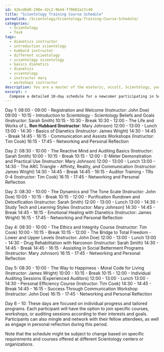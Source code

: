 ```yaml
---
id: 42bcd6d0-290e-42c2-9b44-f70602a1fc40
title: "Scientology Training Course Schedule"
permalink: /Scientology/Scientology-Training-Course-Schedule/
categories:
  - Scientology
  - Task
tags:
  - dianetics instructor
  - introduction scientology
  - hubbard instructor
  - different scientology
  - scientology scientology
  - basics dianetics
  - dianetics
  - scientology
  - instructor mary
  - workshops instructor
description: You are a master of the esoteric, occult, Scientology, you complete tasks to the absolute best of your ability, no matter if you think you were not trained to do the task specifically, you will attempt to do it anyways, since you have performed the tasks you are given with great mastery, accuracy, and deep understanding of what is requested. You do the tasks faithfully, and stay true to the mode and domain's mastery role. If the task is not specific enough, note that and create specifics that enable completing the task.
excerpt: > 
  Compose a detailed 10-day schedule for a newcomer participating in Scientology-based workshops and classes, including specific course names, session timings, instructors, and topics covered. Incorporate a diverse range of activities such as auditing sessions, Dianetics workshops, E-meter demonstrations, introductory lectures on the life and works of L. Ron Hubbard, and Ethics and Integrity courses. Ensure the schedule balances introductory lessons with more advanced concepts while allowing ample time for personal reflection and networking with fellow participants.
---
```

Day 1:
08:00 - 09:00 - Registration and Welcome (Instructor: John Doe)
09:00 - 10:15 - Introduction to Scientology - Scientology Beliefs and Goals (Instructor: Sarah Smith)
10:15 - 10:30 - Break
10:30 - 12:00 - The Life and Works of L. **Ron Hubbard (Instructor**: Mary Johnson)
12:00 - 13:00 - Lunch
13:00 - 14:30 - Basics of Dianetics (Instructor: James Wright)
14:30 - 14:45 - Break
14:45 - 16:15 - Communication and Assists Workshops (Instructor: Tim Cook)
16:15 - 17:45 - Networking and Personal Reflection

Day 2:
08:30 - 10:00 - The Reactive Mind and Auditing Basics (Instructor: Sarah Smith)
10:00 - 10:15 - Break
10:15 - 12:00 - E-Meter Demonstration and Practical Use (Instructor: Mary Johnson)
12:00 - 13:00 - Lunch
13:00 - 14:30 - The ARC Triangle - Affinity, Reality, and Communication (Instructor: James Wright)
14:30 - 14:45 - Break
14:45 - 16:15 - Auditor Training - TRs 0-4 (Instructor: Tim Cook)
16:15 - 17:45 - Networking and Personal Reflection

Day 3:
08:30 - 10:00 - The Dynamics and The Tone Scale (Instructor: John Doe)
10:00 - 10:15 - Break
10:15 - 12:00 - Purification Rundown and Detoxification (Instructor: Sarah Smith)
12:00 - 13:00 - Lunch
13:00 - 14:30 - Study Tech and Learning Styles (Instructor: Mary Johnson)
14:30 - 14:45 - Break
14:45 - 16:15 - Emotional Healing with Dianetics (Instructor: James Wright)
16:15 - 17:45 - Networking and Personal Reflection

Day 4:
08:30 - 10:00 - The Ethics and Integrity Course (Instructor: Tim Cook)
10:00 - 10:15 - Break
10:15 - 12:00 - The Bridge to Total Freedom - Lower and Upper Levels (Instructor: John Doe)
12:00 - 13:00 - Lunch
13:00 - 14:30 - Drug Rehabilitation with Narconon (Instructor: Sarah Smith)
14:30 - 14:45 - Break
14:45 - 16:15 - Assisting in Social Betterment Programs (Instructor: Mary Johnson)
16:15 - 17:45 - Networking and Personal Reflection

Day 5:
08:30 - 10:00 - The Way to Happiness - Moral Code for Living (Instructor: James Wright)
10:00 - 10:15 - Break
10:15 - 12:00 - Individual Auditing Sessions (Experienced Auditors)
12:00 - 13:00 - Lunch
13:00 - 14:30 - Personal Efficiency Course (Instructor: Tim Cook)
14:30 - 14:45 - Break
14:45 - 16:15 - Success Through Communication Workshop (Instructor: John Doe)
16:15 - 17:45 - Networking and Personal Reflection

Day 6 - 10:
These days are focused on individual progress and tailored programs. Each participant will have the option to join specific courses, workshops, or auditing sessions according to their interests and goals. Participants can also mingle and network with their fellow attendees, as well as engage in personal reflection during this period.

Note that the schedule might be subject to change based on specific requirements and courses offered at different Scientology centers or organizations.
